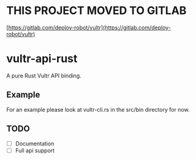 # THIS PROJECT MOVED TO GITLAB
[https://gitlab.com/deploy-robot/vultr](https://gitlab.com/deploy-robot/vultr)

# vultr-api-rust
A pure Rust Vultr API binding.

## Example
For an example please look at vultr-cli.rs in the src/bin directory for now.

## TODO
- [ ] Documentation
- [ ] Full api support